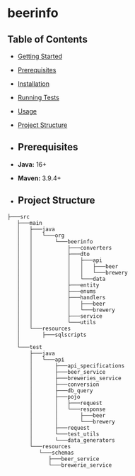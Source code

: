 # beerinfo

## Table of Contents
- [Getting Started](#getting-started)
- [Prerequisites](#prerequisites)
- [Installation](#installation)
- [Running Tests](#running-tests)
- [Usage](#usage)
- [Project Structure](#project-structure)


- ## Prerequisites

- **Java:** 16+

- **Maven:** 3.9.4+

- ## Project Structure

```
├───src
   ├───main
   │   ├───java
   │   │   └───org
   │   │       └───beerinfo
   │   │           ├───converters
   │   │           ├───dto
   │   │           │   ├───api
   │   │           │   │   ├───beer
   │   │           │   │   └───brewery
   │   │           │   └───data
   │   │           ├───entity
   │   │           ├───enums
   │   │           ├───handlers
   │   │           │   ├───beer
   │   │           │   └───brewery
   │   │           ├───service
   │   │           └───utils
   │   └───resources
   │       ├───sqlscripts
   │       
   └───test
       ├───java
       │   └───api
       │       ├───api_specifications
       │       ├───beer_service
       │       ├───breweries_service
       │       ├───conversion
       │       ├───db_query
       │       ├───pojo
       │       │   ├───request
       │       │   └───response
       │       │       ├───beer
       │       │       └───brewery
       │       ├───request
       │       └───test_utils
       │       └───data_generators
       └───resources
          └───schemas
             ├───beer_service
             └───brewerie_service
```
